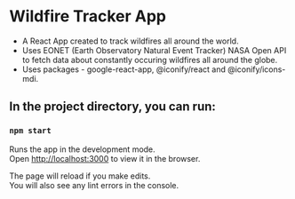 # Wildfire Tracker App

* A React App created to track wildfires all around the world.
* Uses EONET (Earth Observatory Natural Event Tracker) NASA Open API to fetch data about constantly occuring wildfires all around the globe.
* Uses packages - google-react-app, @iconify/react and @iconify/icons-mdi.

## In the project directory, you can run:

### `npm start`

Runs the app in the development mode.\
Open [http://localhost:3000](http://localhost:3000) to view it in the browser.

The page will reload if you make edits.\
You will also see any lint errors in the console.


